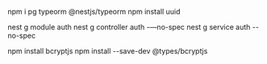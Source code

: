 npm i pg typeorm @nestjs/typeorm
npm install uuid

nest g module auth
nest g controller auth -—no-spec
nest g service auth --no-spec

npm install bcryptjs
npm install --save-dev @types/bcryptjs
